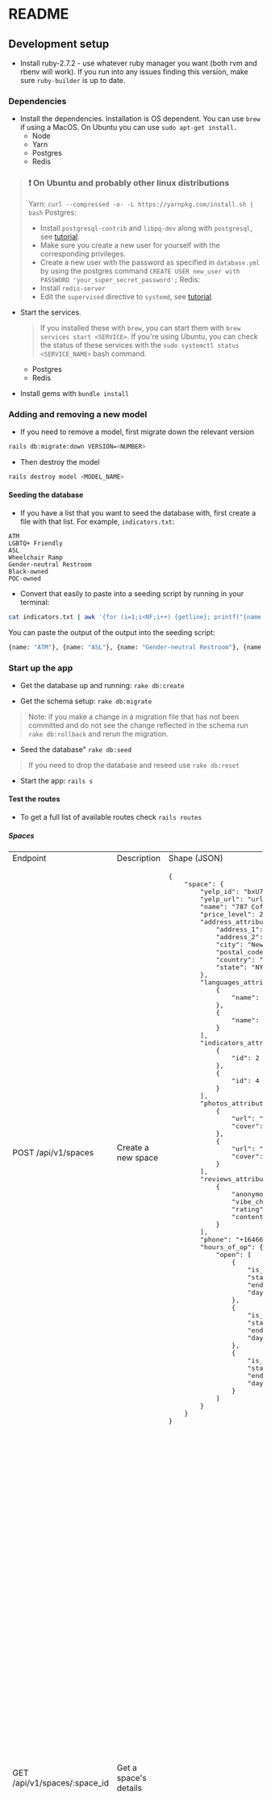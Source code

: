 # README

## Development setup

- Install ruby-2.7.2 - use whatever ruby manager you want (both rvm and rbenv will work). If you run into any issues finding this version, make sure `ruby-builder` is up to date.

### Dependencies

- Install the dependencies. Installation is OS dependent. You can use `brew` if using a MacOS. On Ubuntu you can use `sudo apt-get install.`
  * Node
  * Yarn
  * Postgres
  * Redis

> ### :exclamation: On Ubuntu and probably other linux distributions
> Yarn: `curl --compressed -o- -L https://yarnpkg.com/install.sh | bash`
> Postgres:
>  * Install `postgresql-contrib` and `libpq-dev` along with `postgresql`, see [tutorial][postgres-ubuntu-tutorial].
>  * Make sure you create a new user for yourself with the corresponding privileges.
>  * Create a new user with the password as specified in `database.yml` by using the postgres command `CREATE USER new_user with PASSWORD 'your_super_secret_password';`
> Redis:
>  * Install `redis-server`
>  * Edit the `supervised` directive to `systemd`, see [tutorial][redis-ubuntu-tutorial].

- Start the services.
	> If you installed these with `brew`, you can start them with `brew services start <SERVICE>`. 
	> If you're using Ubuntu, you can check the status of these services with the `sudo systemctl status <SERVICE_NAME>` bash command.
  * Postgres
  * Redis

- Install gems with `bundle install`

### Adding and removing a new model

- If you need to remove a model, first migrate down the relevant version
```sh
rails db:migrate:down VERSION=<NUMBER>
```

- Then destroy the model
```sh
rails destroy model <MODEL_NAME>
```

#### Seeding the database

- If you have a list that you want to seed the database with, first create a file with that list. For example, `indicators.txt`:

```text
ATM
LGBTQ+ Friendly
ASL
Wheelchair Ramp
Gender-neutral Restroom
Black-owned
POC-owned
```

- Convert that easily to paste into a seeding script by running in your terminal:

```sh
cat indicators.txt | awk '{for (i=1;i<NF;i++) {getline}; printf("{name: \x22%s\x22}, ", $0)}'
```

You can paste the output of the output into the seeding script:

```sh
{name: "ATM"}, {name: "ASL"}, {name: "Gender-neutral Restroom"}, {name: "Black-owned"}, {name: "POC-owned"}
```

### Start up the app

- Get the database up and running: `rake db:create`

- Get the schema setup: `rake db:migrate`
> Note: if you make a change in a migration file that has not been committed and do not see the change reflected in the schema run `rake db:rollback` and rerun the migration.

- Seed the database" `rake db:seed`
> If you need to drop the database and reseed use `rake db:reset`

- Start the app: `rails s`

#### Test the routes

- To get a full list of available routes check `rails routes`

##### Spaces

<table>
  <tr>
    <td>Endpoint</td>
    <td>Description</td>
    <td>Shape (JSON)</td>
    <td>Example Resonse</td>
  </tr>
  <tr>
    <td>POST /api/v1/spaces</td>
    <td>Create a new space</td>
    <td>
      <pre lang="json">
{
    "space": {
        "yelp_id": "bxU7CnSO9cFhq_1tQyX40A",
        "yelp_url": "url_to_business_page_on_yelp",
        "name": "787 Coffee",
        "price_level": 2,
        "address_attributes": {
            "address_1": "131 E 7th St",
            "address_2": "",
            "city": "New York",
            "postal_code": "10009",
            "country": "US",
            "state": "NY"
        },
        "languages_attributes": [
            {
                "name": "Polish"
            },
            {
                "name": "Russian"
            }
        ],
        "indicators_attributes": [
            {
                "id": 2
            },
            {
                "id": 4
            }
        ],
        "photos_attributes": [
            {
                "url": "https://s3-media2.fl.yelpcdn.com/bphoto/NerXLTb8BzHFxuWBft50YA/o.jpg",
                "cover": true
            },
            {
                "url": "https://s3-media2.fl.yelpcdn.com/bphoto/OhBsrtX8b7VQ5qKD4hFOCw/o.jpg",
                "cover": false
            }
        ],
        "reviews_attributes": [
            {
                "anonymous": true,
                "vibe_check": 3,
                "rating": 4,
                "content": "This is a great place to drink coffee."
            }
        ],
        "phone": "+16466492774",
        "hours_of_op": {
            "open": [
                {
                    "is_overnight": false,
                    "start": "0800",
                    "end": "1500",
                    "day": 0
                },
                {
                    "is_overnight": false,
                    "start": "0800",
                    "end": "1500",
                    "day": 1
                },
                {
                    "is_overnight": false,
                    "start": "0800",
                    "end": "1600",
                    "day": 6
                }
            ]
        }
    }
}
      </pre>
    </td>
    <td>
	201 success
    </td>
  </tr>
    <tr>
    <td>GET /api/v1/spaces/:space_id</td>
    <td>Get a space's details</td>
    <td>
    </td>
    <td>
<pre lang="json">
{
    "id": 3,
    "yelp_id": "bxU7CnSO9cFhq_1tQyX40A",
    "phone": "+16466492774",
    "name": "787 Coffee",
    "yelp_url": "https://www.yelp.com/biz/787-coffee-new-york-2?adjust_creative=cZpSYyZPR1LaxFGR9syHlQ&utm_campaign=yelp_api_v3&utm_medium=api_v3_business_lookup&utm_source=cZpSYyZPR1LaxFGR9syHlQ",
    "url": null,
    "hours_of_op": {
        "open": [
            {
                "day": 0,
                "end": "1500",
                "start": "0800",
                "is_overnight": false
            },
            {
                "day": 6,
                "end": "1600",
                "start": "0800",
                "is_overnight": false
            }
        ]
    },
    "coordinates": null,
    "price_level": 2,
    "created_at": "2020-12-28T03:29:02.884Z",
    "updated_at": "2020-12-28T03:29:02.884Z",
    "address": {
        "id": 3,
        "space_id": 3,
        "address_1": "131 E 7th St",
        "address_2": "",
        "city": "New York",
        "postal_code": "10009",
        "country": "US",
        "state": "NY",
        "created_at": "2020-12-28T03:29:02.888Z",
        "updated_at": "2020-12-28T03:29:02.888Z"
    },
    "reviews": [],
    "photos": [
        {
            "id": 5,
            "space_id": 3,
            "url": "https://s3-media2.fl.yelpcdn.com/bphoto/NerXLTb8BzHFxuWBft50YA/o.jpg",
            "cover": true,
            "created_at": "2020-12-28T03:29:02.891Z",
            "updated_at": "2020-12-28T03:29:02.891Z"
        },
        {
            "id": 6,
            "space_id": 3,
            "url": "https://s3-media2.fl.yelpcdn.com/bphoto/OhBsrtX8b7VQ5qKD4hFOCw/o.jpg",
            "cover": false,
            "created_at": "2020-12-28T03:29:02.893Z",
            "updated_at": "2020-12-28T03:29:02.893Z"
        }
    ],
    "indicators": [
        {
            "id": 1,
            "name": "ATM",
            "created_at": "2020-12-28T01:24:48.231Z",
            "updated_at": "2020-12-28T01:24:48.231Z"
        },
        {
            "id": 2,
            "name": "ASL",
            "created_at": "2020-12-28T01:24:48.237Z",
            "updated_at": "2020-12-28T01:24:48.237Z"
        }
    ],
    "languages": [
        {
            "id": 22,
            "name": "Polish",
            "created_at": "2020-12-28T01:24:48.171Z",
            "updated_at": "2020-12-28T01:24:48.171Z"
        },
        {
            "id": 25,
            "name": "Russian",
            "created_at": "2020-12-28T01:24:48.186Z",
            "updated_at": "2020-12-28T01:24:48.186Z"
        }
    ]
}
</pre>
    </td>
  </tr>
</table>


[redis-ubuntu-tutorial]: https://www.digitalocean.com/community/tutorials/how-to-install-and-secure-redis-on-ubuntu-20-04
	[postgres-ubuntu-tutorial]: https://www.digitalocean.com/community/tutorials/how-to-install-postgresql-on-ubuntu-20-04-quickstart
